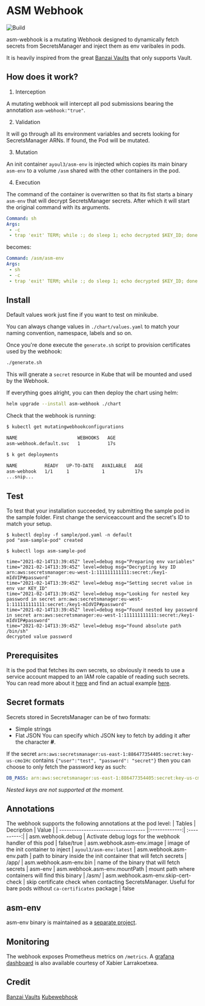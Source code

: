 # ASM Webhook
![Build](https://github.com/ayoul3/asm-webhook/workflows/Go/badge.svg)

asm-webhook is a mutating Webhook designed to dynamically fetch secrets from SecretsManager and inject them as env varibales in pods.

It is heavily inspired from the great [Banzai Vaults](https://github.com/banzaicloud/bank-vaults/tree/master/charts/vault-secrets-webhook) that only supports Vault.

## How does it work?
1. Interception

A mutating webhook will intercept all pod submissions bearing the annotation `asm-webhook:"true"`.

2. Validation

It will go through all its environment variables and secrets looking for SecretsManager ARNs. If found, the Pod will be mutated.

3. Mutation

An init container `ayoul3/asm-env` is injected which copies its main binary `asm-env` to a volume `/asm` shared with the other containers in the pod.

4. Execution

The command of the container is overwritten so that its fist starts a binary `asm-env` that will decrypt SecretsManager secrets. After which it will start the original command with its arguments.


```yaml
Command: sh
Args:
 - -c
 - trap 'exit' TERM; while :; do sleep 1; echo decrypted $KEY_ID; done
```
becomes:
```yaml
Command: /asm/asm-env
Args:
 - sh
 - -c
 - trap 'exit' TERM; while :; do sleep 1; echo decrypted $KEY_ID; done
```

## Install
Default values work just fine if you want to test on minikube.

You can always change values in `./chart/values.yaml` to match your naming convention, namespace, labels and so on.

Once you're done execute the `generate.sh` script to provision certificates used by the webhook:

```bash
./generate.sh
```
This will gnerate a `secret` resource in Kube that will be mounted and used by the Webhook.

If everything goes alright, you can then deploy the chart using helm:
```bash
helm upgrade --install asm-webhook ./chart
```

Check that the webhook is running:
```bash
$ kubectl get mutatingwebhookconfigurations

NAME                      WEBHOOKS   AGE
asm-webhook.default.svc   1          17s

$ k get deployments

NAME          READY   UP-TO-DATE   AVAILABLE   AGE
asm-webhook   1/1     1            1           17s
...snip...
```

## Test
To test that your installation succeeded, try submitting the sample pod in the sample folder.
First change the serviceaccount and the secret's ID to match your setup.
```
$ kubectl deploy -f sample/pod.yaml -n default
pod "asm-sample-pod" created

$ kubectl logs asm-sample-pod

time="2021-02-14T13:39:45Z" level=debug msg="Preparing env variables"
time="2021-02-14T13:39:45Z" level=debug msg="Decrypting key ID arn:aws:secretsmanager:eu-west-1:111111111111:secret:/key1-mIdVIP#password"
time="2021-02-14T13:39:45Z" level=debug msg="Setting secret value in env var KEY_ID"
time="2021-02-14T13:39:45Z" level=debug msg="Looking for nested key password in secret arn:aws:secretsmanager:eu-west-1:111111111111:secret:/key1-mIdVIP#password"
time="2021-02-14T13:39:45Z" level=debug msg="Found nested key password in secret arn:aws:secretsmanager:eu-west-1:111111111111:secret:/key1-mIdVIP#password"
time="2021-02-14T13:39:45Z" level=debug msg="Found absolute path /bin/sh"
decrypted value password
```

## Prerequisites

It is the pod that fetches its own secrets, so obviously it needs to use a service account mapped to an IAM role capable of reading such secrets. You can read more about it [here](https://docs.aws.amazon.com/eks/latest/userguide/create-service-account-iam-policy-and-role.html) and find an actual example [here](https://aws.amazon.com/blogs/containers/aws-secrets-controller-poc/).

## Secret formats
Secrets stored in SecretsManager can be of two formats:
* Simple strings
* Flat JSON
You can specify which JSON key to fetch by adding it after the character **#**.

If the secret `arn:aws:secretsmanager:us-east-1:886477354405:secret:key-us-cmo1Hc` contains  `{"user":"test", "password": "secret"}` then you can choose to only fetch the password key as such:
```yaml
DB_PASS: arn:aws:secretsmanager:us-east-1:886477354405:secret:key-us-cmo1Hc#password
```
*Nested keys are not supported at the moment.*

## Annotations

The webhook supports the following annotations at the pod level:
| Tables                              | Decription    | Value    |
| ----------------------------------- |:-------------:| :----------:|
| asm.webhook.debug                   | Activate debug logs for the webhook handler of this pod | false/true
| asm.webhook.asm-env.image           | image of the init container to inject      | `ayoul3/asm-env:latest`
| asm.webhook.asm-env.path            | path to binary inside the init container that will fetch secrets     | /app/
| asm.webhook.asm-env.bin             | name of the binary that will fetch secrets       | asm-env
| asm.webhook.asm-env.mountPath       | mount path where containers will find this binary      | /asm/
| asm.webhook.asm-env.skip-cert-check | skip certificate check when contacting SecretsManager. Useful for bare pods without `ca-certificates` package      | false

## asm-env

asm-env binary is maintained as a [separate project](https://github.com/ayoul3/asm-env).

## Monitoring

The webhook exposes Prometheus metrics on `/metrics`. A [grafana dashboard](https://grafana.com/grafana/dashboards/13685) is also available courtesy of Xabier Larrakoetxea.


## Credit
[Banzai Vaults](https://github.com/banzaicloud/bank-vaults/tree/master/charts/vault-secrets-webhook)
[Kubewebhook](https://github.com/slok/kubewebhook)